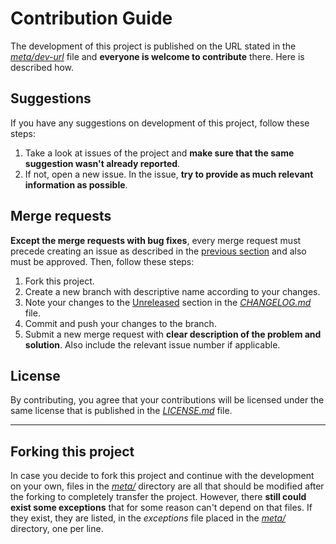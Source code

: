 # Contribution Guide

The development of this project is published on the URL stated in the [*meta/dev-url*](meta/dev-url) file and **everyone is welcome to contribute** there. Here is described how.

## Suggestions

If you have any suggestions on development of this project, follow these steps:

1. Take a look at issues of the project and **make sure that the same suggestion wasn't already reported**.
2. If not, open a new issue. In the issue, **try to provide as much relevant information as possible**.

## Merge requests

**Except the merge requests with bug fixes**, every merge request must precede creating an issue as described in the [previous section](#suggestions) and also must be approved. Then, follow these steps:

1. Fork this project.
2. Create a new branch with descriptive name according to your changes.
3. Note your changes to the [Unreleased](CHANGELOG.md#unreleased) section in the [*CHANGELOG.md*](CHANGELOG.md) file.
4. Commit and push your changes to the branch.
5. Submit a new merge request with **clear description of the problem and solution**. Also include the relevant issue number if applicable.

## License

By contributing, you agree that your contributions will be licensed under the same license that is published in the [*LICENSE.md*](LICENSE.md) file.

---

## Forking this project

In case you decide to fork this project and continue with the development on your own, files in the [*meta/*](meta/) directory are all that should be modified after the forking to completely transfer the project. However, there **still could exist some exceptions** that for some reason can't depend on that files. If they exist, they are listed, in the *exceptions* file placed in the [*meta/*](meta/) directory, one per line.
